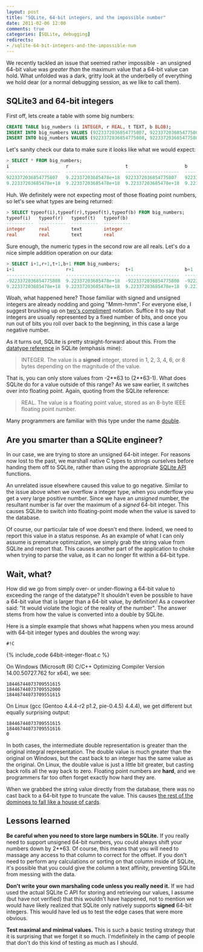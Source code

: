 ```yaml
---
layout: post
title: "SQLite, 64-bit integers, and the impossible number"
date: 2011-02-06 12:00
comments: true
categories: [SQLite, debugging]
redirects:
- /sqlite-64-bit-integers-and-the-impossible-num
---
```

We recently tackled an issue that seemed rather impossible - an
unsigned 64-bit value was _greater than_ the maximum value that a
64-bit value can hold. What unfolded was a dark, gritty look at the
underbelly of everything we hold dear (or a normal debugging session,
as we like to call them).

<!--more-->

## SQLite3 and 64-bit integers

First off, lets create a table with some big numbers:

``` sql
CREATE TABLE big_numbers (i INTEGER, r REAL, t TEXT, b BLOB);
INSERT INTO big_numbers VALUES (9223372036854775807, 9223372036854775807, 9223372036854775807, 9223372036854775807); -- 2^63 - 1
INSERT INTO big_numbers VALUES (9223372036854775808, 9223372036854775808, 9223372036854775808, 9223372036854775808); -- 2^63
```

Let's sanity check our data to make sure it looks like what we would
expect:

``` sql
> SELECT * FROM big_numbers;
i                     r                     t                     b                   
--------------------  --------------------  --------------------  --------------------
9223372036854775807   9.22337203685478e+18  9223372036854775807   9223372036854775807 
9.22337203685478e+18  9.22337203685478e+18  9.22337203685478e+18  9.22337203685478e+18
```

Huh. We definitely were not expecting most of those floating point
numbers, so let's see what types are being returned:

``` sql
> SELECT typeof(i),typeof(r),typeof(t),typeof(b) FROM big_numbers;
typeof(i)   typeof(r)   typeof(t)   typeof(b)
----------  ----------  ----------  ----------
integer     real        text        integer
real        real        text        real
```

Sure enough, the numeric types in the second row are all reals. Let's
do a nice simple addition operation on our data:

``` sql
> SELECT i+1,r+1,t+1,b+1 FROM big_numbers;
i+1                   r+1                   t+1                   b+1
--------------------  --------------------  --------------------  --------------------
-9223372036854775808  9.22337203685478e+18  -9223372036854775808  -9223372036854775808
9.22337203685478e+18  9.22337203685478e+18  9.22337203685478e+18  9.22337203685478e+18
```

Woah, what happened here? Those familiar with signed and unsigned
integers are already nodding and going "Mmm-hmm". For everyone else, I
suggest brushing up on [two's compliment][tc] notation. Suffice it to
say that integers are usually represented by a fixed number of bits,
and once you run out of bits you roll over back to the beginning, in
this case a large negative number.

As it turns out, SQLite is pretty straight-forward about this. From
the [datatype reference][sqldt] in SQLite (emphasis mine):

> INTEGER. The value is a **signed** integer, stored in 1, 2, 3, 4, 6,
> or 8 bytes depending on the magnitude of the value.

That is, you can only store values from -2\*\*63 to (2\*\*63-1). What
does SQLite do for a value outside of this range? As we saw earlier,
it switches over into floating point. Again, quoting from the SQLite
reference:

> REAL. The value is a floating point value, stored as an 8-byte IEEE
> floating point number.

Many programmers are familiar with this type under the name
[double][double].

## Are you smarter than a SQLite engineer?

In our case, we are trying to store an unsigned 64-bit integer. For
reasons now lost to the past, we marshall native C types to strings
ourselves before handing them off to SQLite, rather than using the
appropriate [SQLite API][sqlapi] functions.

An unrelated issue elsewhere caused this value to go negative. Similar
to the issue above when we overflow a integer type, when you underflow
you get a very large positive number. Since we have an _unsigned_
number, the resultant number is far over the maximum of a _signed_
64-bit integer. This causes SQLite to switch into floating-point mode
when the value is saved to the database.

Of course, our particular tale of woe doesn't end there. Indeed, we
need to report this value in a status response. As an example of what
I can only assume is premature optimization, we simply grab the string
value from SQLite and report that. This causes another part of the
application to choke when trying to parse the value, as it can no
longer fit within a 64-bit type.

## Wait, what?

How did we go from simply over- or under-flowing a 64-bit value to
exceeding the range of the datatype? It shouldn't even be possible to
have a 64-bit value that is larger than a 64-bit value, by definition!
As a coworker said: "It would violate the logic of the reality of the
number". The answer stems from how the value is converted into a
double by SQLite.

Here is a simple example that shows what happens when you mess around
with 64-bit integer types and doubles the wrong way:

    #!C
{% include_code 64bit-integer-float.c %}

On Windows (Microsoft (R) C/C++ Optimizing Compiler Version
14.00.50727.762 for x64), we see:

    18446744073709551615
    18446744073709552000
    18446744073709551615

On Linux (gcc (Gentoo 4.4.4-r2 p1.2, pie-0.4.5) 4.4.4), we get
different but equally surprising output:

    18446744073709551615
    18446744073709551616
    0

In both cases, the intermediate double representation is greater than
the original integral representation. The double value is much greater
than the original on Windows, but the cast back to an integer has the
same value as the original. On Linux, the double value is just a
little bit greater, but casting back rolls all the way back to
zero. Floating point numbers are **hard**, and we programmers far too
often forget exactly how hard they are.

When we grabbed the string value directly from the database, there was
no cast back to a 64-bit type to truncate the value. This causes
[the rest of the dominoes to fall like a house of cards][zapp].

## Lessons learned

**Be careful when you need to store large numbers in SQLite.** If you
really need to support unsigned 64-bit numbers, you could always shift
your numbers down by 2\*\*63. Of course, this means that you will
need to massage any access to that column to correct for the
offset. If you don't need to perform any calculations or sorting on
that column inside of SQLite, it's possible that you could give the
column a text affinity, preventing SQLite from messing with the
data.

**Don't write your own marshaling code unless you really need it.** If
we had used the actual SQLite C API for storing and retrieving our
values, I assume (but have not verified) that this wouldn't have
happened, not to mention we would have likely realized that SQLite
only natively supports **signed** 64-bit integers. This would have led
us to test the edge cases that were more obvious.

**Test maximal and minimal values.** This is such a basic testing
strategy that it is surprising that we forget it so
much. I'mdefinitely in the camp of people that don't do this kind of
testing as much as I should.

[tc]: http://en.wikipedia.org/wiki/Two's_complement
[sqldt]: http://www.sqlite.org/datatype3.html
[double]: http://en.wikipedia.org/wiki/Double_precision_floating-point_format
[sqlapi]: http://www.sqlite.org/capi3ref.html
[zapp]: http://www.youtube.com/watch?v=KFLq7cyHKMg
